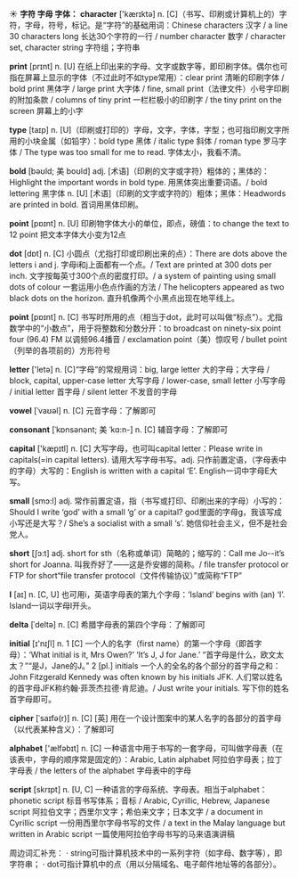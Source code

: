 ☀ <span class="category">**字符 字母 字体：**</span>
<span class="vocabulary">**character**</span> ['kærɪktə] 
<span class="definition">n. [C]（书写、印刷或计算机上的）字符，字母，符号，标记。是“字符”的基础用词：</span>Chinese characters 汉字 / a line 30 characters long 长达30个字符的一行 / number character 数字 / character set, character string 字符组；字符串

<span class="vocabulary">**print**</span> [prɪnt] 
<span class="definition">n. [U] 在纸上印出来的字母、文字或数字等，即印刷字体。偶尔也可指在屏幕上显示的字体（不过此时不如type常用）：</span>clear print 清晰的印刷字体 / bold print 黑体字 / large print 大字体 / fine, small print（法律文件）小号字印刷的附加条款 / columns of tiny print 一栏栏极小的印刷字 / the tiny print on the screen 屏幕上的小字

<span class="vocabulary">**type**</span> [taɪp] 
<span class="definition">n. [U]（印刷或打印的）字母，文字，字体，字型；也可指印刷文字所用的小块金属（如铅字）：</span>bold type 黑体 / italic type 斜体 / roman type 罗马字体 / The type was too small for me to read. 字体太小，我看不清。
           
<span class="vocabulary">**bold**</span> [bəʊld; 美 boʊld]
<span class="definition">adj. [术语]（印刷的文字或字符）粗体的；黑体的：</span>Highlight the important words in bold type. 用黑体突出重要词语。/ bold lettering 黑字体 <span class="definition">n. [U] [术语]（印刷的文字或字符的）粗体；黑体：</span>Headwords are printed in bold. 首词用黑体印刷。

<span class="vocabulary">**point**</span> [pɒɪnt] 
<span class="definition">n. [U] 印刷物字体大小的单位，即点，磅值：</span>to change the text to 12 point 把文本字体大小变为12点

<span class="vocabulary">**dot**</span> [dɒt] 
<span class="definition">n. [C] 小圆点（尤指打印或印刷出来的点）：</span>There are dots above the letters i and j. 字母i和j上面都有一个点。/ Text are printed at 300 dots per inch. 文字按每英寸300个点的密度打印。/ a system of painting using small dots of colour 一套运用小色点作画的方法 / The helicopters appeared as two black dots on the horizon. 直升机像两个小黑点出现在地平线上。

<span class="vocabulary">**point**</span> [pɒɪnt] 
<span class="definition">n. [C] 书写时所用的点（相当于dot，此时可以叫做“标点”）。尤指数学中的“小数点”，用于将整数和分数分开：</span>to broadcast on ninety-six point four (96.4) FM 以调频96.4播音 / exclamation point（美）惊叹号 / bullet point（列举的各项前的）方形符号

<span class="vocabulary">**letter**</span> ['letə] 
<span class="definition">n. [C]“字母”的常规用词：</span>big, large letter 大的字母；大字母 / block, capital, upper-case letter 大写字母 / lower-case, small letter 小写字母 / initial letter 首字母 / silent letter 不发音的字母
                      
<span class="vocabulary">**vowel**</span> [ˈvaʊəl]
<span class="definition">n. [C] 元音字母：</span>了解即可

<span class="vocabulary">**consonant**</span> [ˈkɒnsənənt; 美 ˈkɑ:n-]
<span class="definition">n. [C] 辅音字母：</span>了解即可

<span class="vocabulary">**capital**</span> ['kæpɪtl] 
<span class="definition">n. [C] 大写字母，也可叫capital letter：</span>Please write in capitals(=in capital letters). 请用大写字母书写。<span class="definition">adj. 只作前置定语，（字母表中的字母）大写的：</span>English is written with a capital ‘E’. English一词中字母E大写。

<span class="vocabulary">**small**</span> [smɔ:l] 
<span class="definition">adj. 常作前置定语，指（书写或打印、印刷出来的字母）小写的：</span>Should I write ‘god’ with a small ‘g’ or a capital? god里面的字母g，我该写成小写还是大写？/ She’s a socialist with a small ‘s’. 她信仰社会主义，但不是社会党人。

<span class="vocabulary">**short**</span> [ʃɔ:t] 
<span class="definition">adj. short for sth（名称或单词）简略的；缩写的：</span>Call me Jo--it’s short for Joanna. 叫我乔好了——这是乔安娜的简称。/ file transfer protocol or FTP for short“file transfer protocol（文件传输协议）”或简称“FTP” 

<span class="vocabulary">**I**</span> [aɪ] 
<span class="definition">n. [C, U] 也可用i，英语字母表的第九个字母：</span>‘Island’ begins with (an) ‘I’. Island一词以字母I开头。
           
<span class="vocabulary">**delta**</span> [ˈdeltə]
<span class="definition">n. [C] 希腊字母表的第四个字母：</span>了解即可

<span class="vocabulary">**initial**</span> [ɪ'nɪʃl] 
<span class="definition">n. 1 [C] 一个人的名字（first name）的第一个字母（即首字母）：</span>‘What initial is it, Mrs Owen?’ ‘It’s J, J for Jane.’ “首字母是什么，欧文太太？”“是J，Jane的J。” <span class="definition">2 [pl.] initials 一个人的全名的各个部分的首字母之和：</span>John Fitzgerald Kennedy was often known by his initials JFK. 人们常以姓名的首字母JFK称约翰·菲茨杰拉德·肯尼迪。/ Just write your initials. 写下你的姓名首字母即可。
           
<span class="vocabulary">**cipher**</span> [ˈsaɪfə(r)]
<span class="definition">n. [C] [英] 用在一个设计图案中的某人名字的各部分的首字母（以代表某种含义）：</span>了解即可

<span class="vocabulary">**alphabet**</span> ['ælfəbɪt] 
<span class="definition">n. [C] 一种语言中用于书写的一套字母，可叫做字母表（在该表中，字母的顺序常是固定的）：</span>Arabic, Latin alphabet 阿拉伯字母表；拉丁字母表 / the letters of the alphabet 字母表中的字母
           
<span class="vocabulary">**script**</span> [skrɪpt]
<span class="definition">n. [U, C] 一种语言的字母系统、字母表。相当于alphabet：</span>phonetic script 标音书写体系；音标 / Arabic, Cyrillic, Hebrew, Japanese script 阿拉伯文字；西里尔文字；希伯来文字；日本文字 / a document in Cyrillic script 一份用西里尔字母书写的文件 / a text in the Malay language but written in Arabic script 一篇使用阿拉伯字母书写的马来语演讲稿

周边词汇补充：
· string可指计算机技术中的一系列字符（如字母、数字等），即字符串；
· dot可指计算机中的点（用以分隔域名、电子邮件地址等的各部分）。
